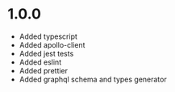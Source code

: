 # 1.0.0

- Added typescript
- Added apollo-client
- Added jest tests
- Added eslint
- Added prettier
- Added graphql schema and types generator
